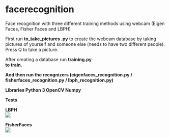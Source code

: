 # facerecognition


Face recognition with three different training methods using webcam (Eigen Faces, Fisher Faces and LBPH)

First run <b>to_take_pictures .py</b>  to create the webcam database by taking pictures of yourself and someone else (needs to have two different people). Press Q to take a picture.

After creating a database run <b>training.py</br> to train. 

And then run the recognizers <b>(eigenfaces_recognition.py / fisherfaces_recognition.py / lbph_recognition.py)</b>

Libraries
Python 3
OpenCV
Numpy


Tests

<b>LBPH</b>
<br>
<img src="https://github.com/Jhonatan-Souza/facerecognition/blob/master/Pbph.gif">


<b>FisherFaces</b>
<br>
<img src="https://github.com/Jhonatan-Souza/facerecognition/blob/master/FisherFaces.gif">
</br>
